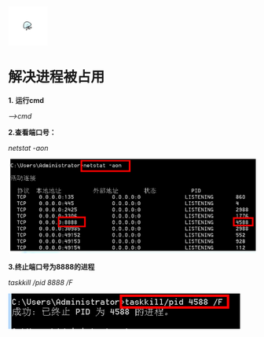 [<img src="../../index.jpg" width = "80" height = "80"  />](../../index.md#index)

<h1 id="jinicheng">解决进程被占用</h1>

**1.** **运行cmd**

*-->cmd*

**2.查看端口号：**

*netstat -aon*

![](../img/问题/dk001.png)

**3.终止端口号为8888的进程**

*taskkill /pid 8888 /F*

![](../img/问题/dk002.png)

